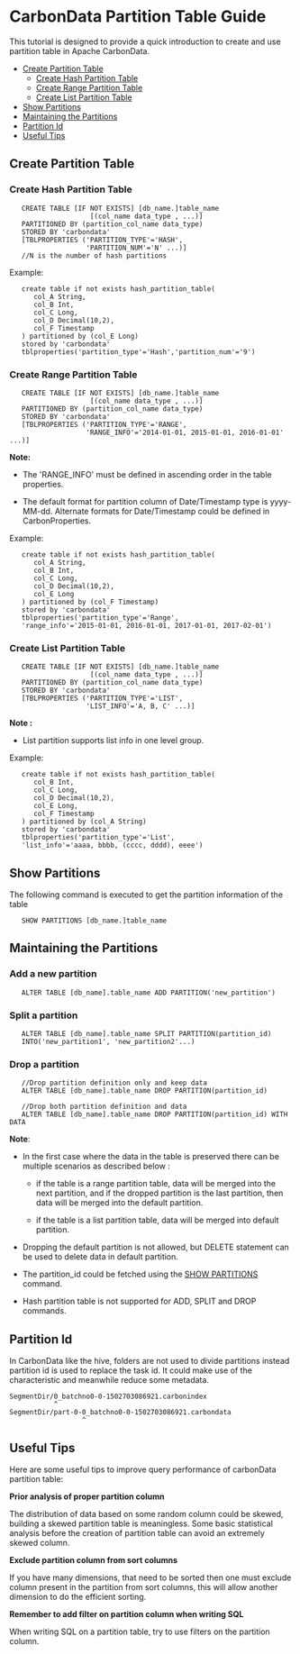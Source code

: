 <!--
    Licensed to the Apache Software Foundation (ASF) under one
    or more contributor license agreements.  See the NOTICE file
    distributed with this work for additional information
    regarding copyright ownership.  The ASF licenses this file
    to you under the Apache License, Version 2.0 (the
    "License"); you may not use this file except in compliance
    with the License.  You may obtain a copy of the License at

      http://www.apache.org/licenses/LICENSE-2.0

    Unless required by applicable law or agreed to in writing,
    software distributed under the License is distributed on an
    "AS IS" BASIS, WITHOUT WARRANTIES OR CONDITIONS OF ANY
    KIND, either express or implied.  See the License for the
    specific language governing permissions and limitations
    under the License.
-->

# CarbonData Partition Table Guide
This tutorial is designed to provide a quick introduction to create and use partition table in Apache CarbonData.

* [Create Partition Table](#create-partition-table)
  - [Create Hash Partition Table](#create-hash-partition-table)
  - [Create Range Partition Table](#create-range-partition-table)
  - [Create List Partition Table](#create-list-partition-table)
* [Show Partitions](#show-partitions)
* [Maintaining the Partitions](#maintaining-the-partitions)
* [Partition Id](#partition-id)
* [Useful Tips](#useful-tips)

## Create Partition Table

### Create Hash Partition Table

```
   CREATE TABLE [IF NOT EXISTS] [db_name.]table_name
                    [(col_name data_type , ...)]
   PARTITIONED BY (partition_col_name data_type)
   STORED BY 'carbondata'
   [TBLPROPERTIES ('PARTITION_TYPE'='HASH',
                   'PARTITION_NUM'='N' ...)]
   //N is the number of hash partitions
```

Example:

```
   create table if not exists hash_partition_table(
      col_A String,
      col_B Int,
      col_C Long,
      col_D Decimal(10,2),
      col_F Timestamp
   ) partitioned by (col_E Long)
   stored by 'carbondata'
   tblproperties('partition_type'='Hash','partition_num'='9')
```

### Create Range Partition Table

```
   CREATE TABLE [IF NOT EXISTS] [db_name.]table_name
                    [(col_name data_type , ...)]
   PARTITIONED BY (partition_col_name data_type)
   STORED BY 'carbondata'
   [TBLPROPERTIES ('PARTITION_TYPE'='RANGE',
                   'RANGE_INFO'='2014-01-01, 2015-01-01, 2016-01-01' ...)]
```

**Note:**

- The 'RANGE_INFO' must be defined in ascending order in the table properties.

- The default format for partition column of Date/Timestamp type is yyyy-MM-dd. Alternate formats for Date/Timestamp could be defined in CarbonProperties.

Example:

```
   create table if not exists hash_partition_table(
      col_A String,
      col_B Int,
      col_C Long,
      col_D Decimal(10,2),
      col_E Long
   ) partitioned by (col_F Timestamp)
   stored by 'carbondata'
   tblproperties('partition_type'='Range',
   'range_info'='2015-01-01, 2016-01-01, 2017-01-01, 2017-02-01')
```

### Create List Partition Table

```
   CREATE TABLE [IF NOT EXISTS] [db_name.]table_name
                    [(col_name data_type , ...)]
   PARTITIONED BY (partition_col_name data_type)
   STORED BY 'carbondata'
   [TBLPROPERTIES ('PARTITION_TYPE'='LIST',
                   'LIST_INFO'='A, B, C' ...)]
```
**Note :**
- List partition supports list info in one level group.

Example:

```
   create table if not exists hash_partition_table(
      col_B Int,
      col_C Long,
      col_D Decimal(10,2),
      col_E Long,
      col_F Timestamp
   ) partitioned by (col_A String)
   stored by 'carbondata'
   tblproperties('partition_type'='List',
   'list_info'='aaaa, bbbb, (cccc, dddd), eeee')
```


## Show Partitions
The following command is executed to get the partition information of the table

```
   SHOW PARTITIONS [db_name.]table_name
```

## Maintaining the Partitions
### Add a new partition

```
   ALTER TABLE [db_name].table_name ADD PARTITION('new_partition')
```
### Split a partition

```
   ALTER TABLE [db_name].table_name SPLIT PARTITION(partition_id)
   INTO('new_partition1', 'new_partition2'...)
```

### Drop a partition

```
   //Drop partition definition only and keep data
   ALTER TABLE [db_name].table_name DROP PARTITION(partition_id)

   //Drop both partition definition and data
   ALTER TABLE [db_name].table_name DROP PARTITION(partition_id) WITH DATA
```

**Note**:

- In the first case where the data in the table is preserved there can be multiple scenarios as described below :

   * if the table is a range partition table, data will be merged into the next partition, and if the dropped partition is the last partition, then data will be merged into the default partition.

   * if the table is a list partition table, data will be merged into default partition.

- Dropping the default partition is not allowed, but DELETE statement can be used to delete data in default partition.

- The partition_id could be fetched using the [SHOW PARTITIONS](#show-partitions) command.

- Hash partition table is not supported for ADD, SPLIT and DROP commands.

## Partition Id
In CarbonData like the hive, folders are not used to divide partitions instead partition id is used to replace the task id. It could make use of the characteristic and meanwhile reduce some metadata.

```
SegmentDir/0_batchno0-0-1502703086921.carbonindex
           ^
SegmentDir/part-0-0_batchno0-0-1502703086921.carbondata
                  ^
```

## Useful Tips
Here are some useful tips to improve query performance of carbonData partition table:

**Prior analysis of proper partition column**

The distribution of data based on some random column could be skewed, building a skewed partition table is meaningless. Some basic statistical analysis before the creation of partition table can avoid an extremely skewed column.

**Exclude partition column from sort columns**

If you have many dimensions, that need to be sorted then one must exclude column present in the partition from sort columns, this will allow another dimension to do the efficient sorting.

**Remember to add filter on partition column when writing SQL**

When writing SQL on a partition table, try to use filters on the partition column.
